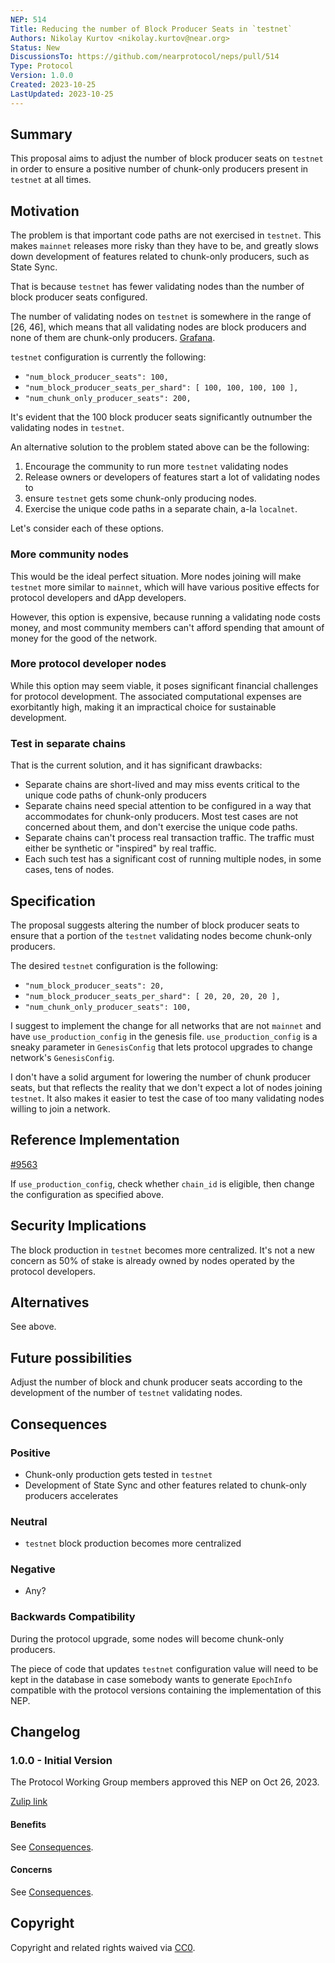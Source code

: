 ```yaml
---
NEP: 514
Title: Reducing the number of Block Producer Seats in `testnet`
Authors: Nikolay Kurtov <nikolay.kurtov@near.org>
Status: New
DiscussionsTo: https://github.com/nearprotocol/neps/pull/514
Type: Protocol
Version: 1.0.0
Created: 2023-10-25
LastUpdated: 2023-10-25
---
```


## Summary

This proposal aims to adjust the number of block producer seats on `testnet` in
order to ensure a positive number of chunk-only producers present in `testnet`
at all times.

## Motivation

The problem is that important code paths are not exercised in `testnet`. This
makes `mainnet` releases more risky than they have to be, and greatly slows
down development of features related to chunk-only producers, such as State
Sync.

That is because `testnet` has fewer validating nodes than the number of block
producer seats configured.

The number of validating nodes on `testnet` is somewhere in the range of
[26, 46], which means that all validating nodes are block producers and none of
them are chunk-only producers. [Grafana](https://nearinc.grafana.net/goto/7Kh81P7IR?orgId=1).

`testnet` configuration is currently the following:

* `"num_block_producer_seats": 100,`
* `"num_block_producer_seats_per_shard": [ 100, 100, 100, 100 ],`
* `"num_chunk_only_producer_seats": 200,`

It's evident that the 100 block producer seats significantly outnumber the
validating nodes in `testnet`.

An alternative solution to the problem stated above can be the following:

1. Encourage the community to run more `testnet` validating nodes
1. Release owners or developers of features start a lot of validating nodes to
1. ensure `testnet` gets some chunk-only producing nodes.
1. Exercise the unique code paths in a separate chain, a-la `localnet`.

Let's consider each of these options.

### More community nodes

This would be the ideal perfect situation. More nodes joining will make
`testnet` more similar to `mainnet`, which will have various positive effects
for protocol developers and dApp developers.

However, this option is expensive, because running a validating node costs
money, and most community members can't afford spending that amount of money for
the good of the network.

### More protocol developer nodes

While this option may seem viable, it poses significant financial challenges for
protocol development. The associated computational expenses are exorbitantly
high, making it an impractical choice for sustainable development.

### Test in separate chains

That is the current solution, and it has significant drawbacks:

* Separate chains are short-lived and may miss events critical to the unique
  code paths of chunk-only producers
* Separate chains need special attention to be configured in a way that
  accommodates for chunk-only producers. Most test cases are not concerned about
  them, and don't exercise the unique code paths.
* Separate chains can't process real transaction traffic. The traffic must
  either be synthetic or "inspired" by real traffic.
* Each such test has a significant cost of running multiple nodes, in some
  cases, tens of nodes.

## Specification

The proposal suggests altering the number of block producer seats to ensure that
a portion of the `testnet` validating nodes become chunk-only producers.

The desired `testnet` configuration is the following:

* `"num_block_producer_seats": 20,`
* `"num_block_producer_seats_per_shard": [ 20, 20, 20, 20 ],`
* `"num_chunk_only_producer_seats": 100,`

I suggest to implement the change for all networks that are not `mainnet` and
have `use_production_config` in the genesis file. `use_production_config` is a
sneaky parameter in `GenesisConfig` that lets protocol upgrades to change
network's `GenesisConfig`.

I don't have a solid argument for lowering the number of chunk producer seats,
but that reflects the reality that we don't expect a lot of nodes joining
`testnet`. It also makes it easier to test the case of too many validating nodes
willing to join a network.

## Reference Implementation

[#9563](https://github.com/near/nearcore/pull/9563)

If `use_production_config`, check whether `chain_id` is eligible, then change
the configuration as specified above.

## Security Implications

The block production in `testnet` becomes more centralized. It's not a new
concern as 50% of stake is already owned by nodes operated by the protocol
developers.

## Alternatives

See above.

## Future possibilities

Adjust the number of block and chunk producer seats according to the development
of the number of `testnet` validating nodes.

## Consequences

### Positive

* Chunk-only production gets tested in `testnet`
* Development of State Sync and other features related to chunk-only producers accelerates

### Neutral

* `testnet` block production becomes more centralized

### Negative

* Any?

### Backwards Compatibility

During the protocol upgrade, some nodes will become chunk-only producers.

The piece of code that updates `testnet` configuration value will need to be
kept in the database in case somebody wants to generate `EpochInfo` compatible
with the protocol versions containing the implementation of this NEP.

## Changelog

### 1.0.0 - Initial Version

The Protocol Working Group members approved this NEP on Oct 26, 2023.

[Zulip link](https://near.zulipchat.com/#narrow/stream/297873-pagoda.2Fnode/topic/How.20to.20test.20a.20chunk-only.20producer.20node.20in.20testnet.3F/near/396090090)

#### Benefits

See [Consequences](#consequences).

#### Concerns

See [Consequences](#consequences).

## Copyright

Copyright and related rights waived via [CC0](https://creativecommons.org/publicdomain/zero/1.0/).
